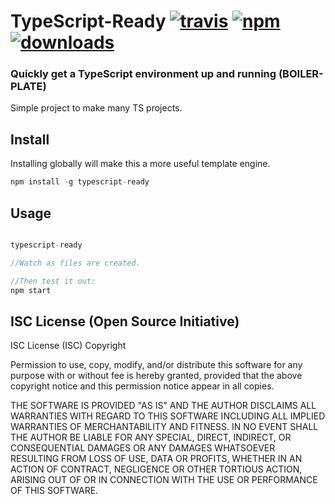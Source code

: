 # TypeScript-Ready [![travis][travis-image]][travis-url] [![npm][npm-image]][npm-url] [![downloads][downloads-image]][downloads-url]

  [travis-image]: https://travis-ci.org/CraigglesO/TypeScript-Ready.svg?branch=master
  [travis-url]: https://travis-ci.org/CraigglesO/TypeScript-Ready
  [npm-image]: https://img.shields.io/npm/v/typescript-ready.svg
  [npm-url]: https://npmjs.org/package/typescript-ready
  [downloads-image]: https://img.shields.io/npm/dm/typescript-ready.svg
  [downloads-url]: https://npmjs.org/package/typescript-ready

### Quickly get a TypeScript environment up and running (BOILER-PLATE)

Simple project to make many TS projects.

## Install
Installing globally will make this a more useful template engine.

``` typescript
npm install -g typescript-ready
```

## Usage
``` typescript

typescript-ready

//Watch as files are created.

//Then test it out:
npm start

```

## ISC License (Open Source Initiative)

ISC License (ISC)
Copyright <YEAR> <OWNER>

Permission to use, copy, modify, and/or distribute this software for any purpose with or without fee is hereby granted, provided that the above copyright notice and this permission notice appear in all copies.

THE SOFTWARE IS PROVIDED "AS IS" AND THE AUTHOR DISCLAIMS ALL WARRANTIES WITH REGARD TO THIS SOFTWARE INCLUDING ALL IMPLIED WARRANTIES OF MERCHANTABILITY AND FITNESS. IN NO EVENT SHALL THE AUTHOR BE LIABLE FOR ANY SPECIAL, DIRECT, INDIRECT, OR CONSEQUENTIAL DAMAGES OR ANY DAMAGES WHATSOEVER RESULTING FROM LOSS OF USE, DATA OR PROFITS, WHETHER IN AN ACTION OF CONTRACT, NEGLIGENCE OR OTHER TORTIOUS ACTION, ARISING OUT OF OR IN CONNECTION WITH THE USE OR PERFORMANCE OF THIS SOFTWARE.
